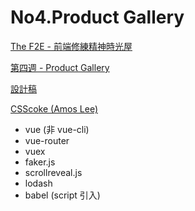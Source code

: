 # No4.Product Gallery

[The F2E - 前端修練精神時光屋](https://zh-tw.facebook.com/groups/173311386703334/)

[第四週 - Product Gallery](https://zh-tw.facebook.com/groups/173311386703334/permalink/190069861694153/)

[設計稿](http://bit.ly/2lxMFQC)

[CSScoke (Amos Lee)](https://www.youtube.com/watch?v=PFPAHcBNHY8)

* vue (非 vue-cli)
* vue-router
* vuex
* faker.js
* scrollreveal.js
* lodash
* babel (script 引入)
